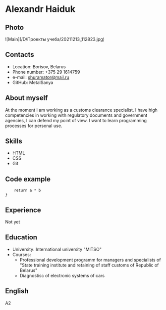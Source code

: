 # Alexandr Haiduk

## Photo
![Main](/D/Проекты учеба/20211213_112823.jpg)

## Contacts
* Location: Borisov, Belarus
* Phone number: +375 29 1614759
* e-mail: shuramator@mail.ru
* GitHub: MetalSanya

## About myself
At the moment I am working as a customs clearance specialist. I have high competencies in working with regulatory documents and government agencies, I can defend my point of view. I want to learn programming processes for personal use.

## Skills
* HTML
* CSS
* Git

## Code example
```function multiply(a, b){
    return a * b
}
```
## Experience
Not yet

## Education
* University: International university "MITSO"
* Courses:
    * Professional development programm for managers and specialists of "State training institute and retaining of staff customs of Republic of Belarus"
    * Diagnostisc of electronic systems of cars

## English
A2
